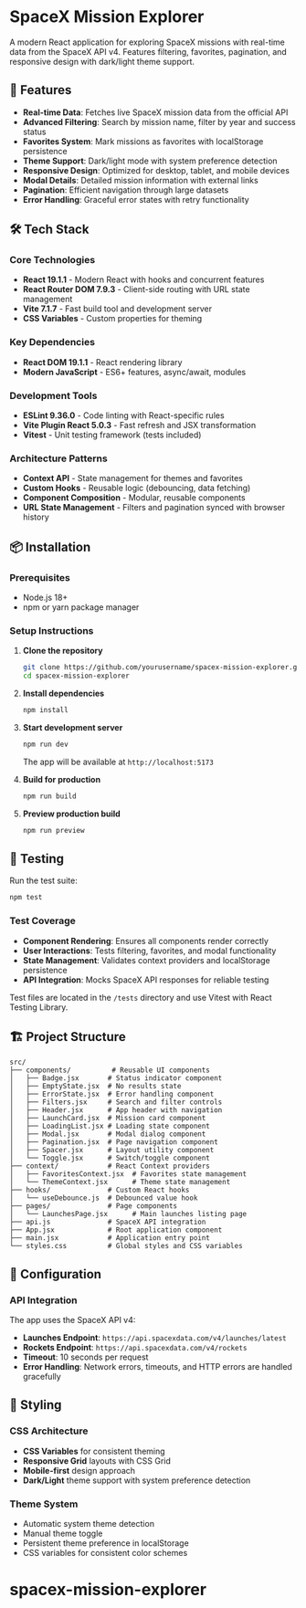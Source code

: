 # SpaceX Mission Explorer

A modern React application for exploring SpaceX missions with real-time data from the SpaceX API v4. Features filtering, favorites, pagination, and responsive design with dark/light theme support.

## 🚀 Features

- **Real-time Data**: Fetches live SpaceX mission data from the official API
- **Advanced Filtering**: Search by mission name, filter by year and success status
- **Favorites System**: Mark missions as favorites with localStorage persistence
- **Theme Support**: Dark/light mode with system preference detection
- **Responsive Design**: Optimized for desktop, tablet, and mobile devices
- **Modal Details**: Detailed mission information with external links
- **Pagination**: Efficient navigation through large datasets
- **Error Handling**: Graceful error states with retry functionality

## 🛠 Tech Stack

### Core Technologies

- **React 19.1.1** - Modern React with hooks and concurrent features
- **React Router DOM 7.9.3** - Client-side routing with URL state management
- **Vite 7.1.7** - Fast build tool and development server
- **CSS Variables** - Custom properties for theming

### Key Dependencies

- **React DOM 19.1.1** - React rendering library
- **Modern JavaScript** - ES6+ features, async/await, modules

### Development Tools

- **ESLint 9.36.0** - Code linting with React-specific rules
- **Vite Plugin React 5.0.3** - Fast refresh and JSX transformation
- **Vitest** - Unit testing framework (tests included)

### Architecture Patterns

- **Context API** - State management for themes and favorites
- **Custom Hooks** - Reusable logic (debouncing, data fetching)
- **Component Composition** - Modular, reusable components
- **URL State Management** - Filters and pagination synced with browser history

## 📦 Installation

### Prerequisites

- Node.js 18+
- npm or yarn package manager

### Setup Instructions

1. **Clone the repository**

   ```bash
   git clone https://github.com/yourusername/spacex-mission-explorer.git
   cd spacex-mission-explorer
   ```

2. **Install dependencies**

   ```bash
   npm install
   ```

3. **Start development server**

   ```bash
   npm run dev
   ```

   The app will be available at `http://localhost:5173`

4. **Build for production**

   ```bash
   npm run build
   ```

5. **Preview production build**
   ```bash
   npm run preview
   ```

## 🧪 Testing

Run the test suite:

```bash
npm test
```

### Test Coverage

- **Component Rendering**: Ensures all components render correctly
- **User Interactions**: Tests filtering, favorites, and modal functionality
- **State Management**: Validates context providers and localStorage persistence
- **API Integration**: Mocks SpaceX API responses for reliable testing

Test files are located in the `/tests` directory and use Vitest with React Testing Library.

## 🏗 Project Structure

```
src/
├── components/          # Reusable UI components
│   ├── Badge.jsx       # Status indicator component
│   ├── EmptyState.jsx  # No results state
│   ├── ErrorState.jsx  # Error handling component
│   ├── Filters.jsx     # Search and filter controls
│   ├── Header.jsx      # App header with navigation
│   ├── LaunchCard.jsx  # Mission card component
│   ├── LoadingList.jsx # Loading state component
│   ├── Modal.jsx       # Modal dialog component
│   ├── Pagination.jsx  # Page navigation component
│   ├── Spacer.jsx      # Layout utility component
│   └── Toggle.jsx      # Switch/toggle component
├── context/            # React Context providers
│   ├── FavoritesContext.jsx  # Favorites state management
│   └── ThemeContext.jsx      # Theme state management
├── hooks/              # Custom React hooks
│   └── useDebounce.js  # Debounced value hook
├── pages/              # Page components
│   └── LaunchesPage.jsx      # Main launches listing page
├── api.js              # SpaceX API integration
├── App.jsx             # Root application component
├── main.jsx            # Application entry point
└── styles.css          # Global styles and CSS variables
```

## 🔧 Configuration

### API Integration

The app uses the SpaceX API v4:

- **Launches Endpoint**: `https://api.spacexdata.com/v4/launches/latest`
- **Rockets Endpoint**: `https://api.spacexdata.com/v4/rockets`
- **Timeout**: 10 seconds per request
- **Error Handling**: Network errors, timeouts, and HTTP errors are handled gracefully

## 🎨 Styling

### CSS Architecture

- **CSS Variables** for consistent theming
- **Responsive Grid** layouts with CSS Grid
- **Mobile-first** design approach
- **Dark/Light** theme support with system preference detection

### Theme System

- Automatic system theme detection
- Manual theme toggle
- Persistent theme preference in localStorage
- CSS variables for consistent color schemes
# spacex-mission-explorer
